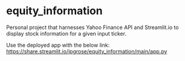 # equity_information
Personal project that harnesses Yahoo Finance API and Streamlit.io to display stock information for a given input ticker.

Use the deployed app with the below link:
https://share.streamlit.io/jpgrose/equity_information/main/app.py 
